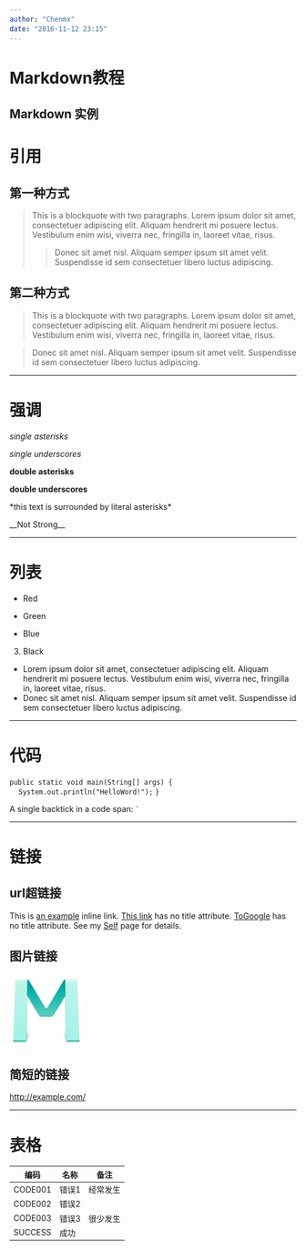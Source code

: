 ```yaml
---
author: "Chenmx"
date: "2016-11-12 23:15"
---
```


Markdown教程
=======================================


Markdown 实例
---------------------------------------

# 引用
## 第一种方式
> This is a blockquote with two paragraphs. Lorem ipsum dolor sit amet,
> consectetuer adipiscing elit. Aliquam hendrerit mi posuere lectus.
> Vestibulum enim wisi, viverra nec, fringilla in, laoreet vitae, risus.
>
>> Donec sit amet nisl. Aliquam semper ipsum sit amet velit. Suspendisse
>>id sem consectetuer libero luctus adipiscing.

## 第二种方式
> This is a blockquote with two paragraphs. Lorem ipsum dolor sit amet,
consectetuer adipiscing elit. Aliquam hendrerit mi posuere lectus.
Vestibulum enim wisi, viverra nec, fringilla in, laoreet vitae, risus.

> Donec sit amet nisl. Aliquam semper ipsum sit amet velit. Suspendisse
id sem consectetuer libero luctus adipiscing.

---------------------------------------

# 强调
*single asterisks*

_single underscores_

**double asterisks**

__double underscores__

\*this text is surrounded by literal asterisks\*

\_\_Not Strong\_\_

---------------------------------------
# 列表
*   Red
+   Green
-   Blue
3.  Black
*   Lorem ipsum dolor sit amet, consectetuer adipiscing elit.
    Aliquam hendrerit mi posuere lectus. Vestibulum enim wisi,
    viverra nec, fringilla in, laoreet vitae, risus.
*  Donec sit amet nisl. Aliquam semper ipsum sit amet velit.
    Suspendisse id sem consectetuer libero luctus adipiscing.

--------------------------------------
# 代码
`public static void main(String[] args) {`
&nbsp;&nbsp;&nbsp;&nbsp;`System.out.println("HelloWord!");`
`}`

A single backtick in a code span: `` ` ``

--------------------------------------
# 链接
## url超链接
This is [an example](http://example.com/ "Title") inline link.
[This link](http://example.net/) has no title attribute.
[ToGoogle][Google] has no title attribute.
See my [Self](./Markdown.md) page for details.

## 图片链接
![an example](./images/m.jpg "Tip")

## 简短的链接
<http://example.com/>

[Google]: http://google.com/ "Google"

--------------------------------------
# 表格
编码  |名称   |备注
--|---|--
CODE001  |错误1   |经常发生
CODE002  |错误2   |
CODE003  |错误3   |很少发生
SUCCESS  |成功    |
